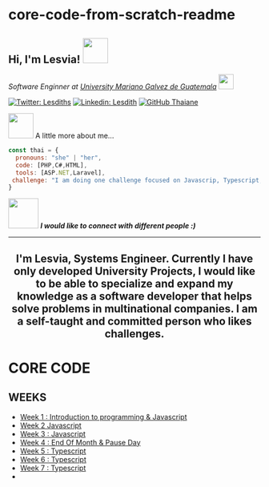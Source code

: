 # core-code-from-scratch-readme
<h2> Hi, I'm Lesvia! <img src="https://media.giphy.com/media/mGcNjsfWAjY5AEZNw6/giphy.gif" width="50"></h2>
<p><em>Software Enginner at <a href="https://www.umg.edu.gt/">University Mariano Galvez de Guatemala</a>
<img src="https://media.giphy.com/media/fYSnHlufseco8Fh93Z/giphy.gif" width="30"></br></em></p>



[![Twitter: Lesdiths](https://img.shields.io/twitter/follow/Lesdits?style=social)](https://twitter.com/lesdits)
[![Linkedin: Lesdith](https://img.shields.io/badge/-lesdith-blue?style=flat-square&logo=Linkedin&logoColor=white&link=https://www.linkedin.com/in/lesdith-terrasandoval/)](https://www.linkedin.com/in/lesdith-terrasandoval//)
[![GitHub Thaiane](https://img.shields.io/github/followers/lesdith?label=follow&style=social)](https://github.com/Lesdith)

<img src="https://media.giphy.com/media/VgCDAzcKvsR6OM0uWg/giphy.gif" width="50"> A little more about me...  

```javascript
const thai = {
  pronouns: "she" | "her",
  code: [PHP,C#,HTML],
  tools: [ASP.NET,Laravel],
 challenge: "I am doing one challenge focused on Javascrip, Typescript, Node.js y React."
}
```

<img src="https://media.giphy.com/media/LnQjpWaON8nhr21vNW/giphy.gif" width="60"> <em><b>I would like to connect with different people :)</b></em>

---

<h2>
<p> <center> I'm Lesvia, Systems Engineer. Currently I have only developed University Projects, I would like to be able to specialize and expand my knowledge as a software developer that helps solve problems in multinational companies. I am a self-taught and committed person who likes challenges.</center> </p></h2>


# CORE CODE 
## WEEKS

<ul>
  <li>
   <a href="https://github.com/Lesdith/core-code-from-scratch-readme/blob/main/Weeks/Week%201%20Introduction%20to%20programming%20%26%20javascript/Week%201.md"> Week 1 : Introduction to programming & Javascript <a/> </li>
  <li><a href="https://github.com/Lesdith/core-code-from-scratch-readme/blob/main/Weeks/Week%202%20Javascript/Week%202.md"> Week 2 Javascript </a></li>
  <li><a href="https://github.com/Lesdith/core-code-from-scratch-readme/blob/main/Weeks/Week%203%20Javascript/Week%203.md"> Week 3 : Javascript </a></li>
  <li><a href="https://github.com/Lesdith/core-code-from-scratch-readme/blob/main/Weeks/Week%204%20End%20of%20month%20%26%20pause%20day/Week%204.md"> Week 4 : End Of Month & Pause Day </a> </li>
  <li><a href="https://github.com/Lesdith/core-code-from-scratch-readme/blob/main/Weeks/Week%205%20Typescript/Week%205.md"> Week 5 : Typescript </a></li>
  <li><a href="https://github.com/Lesdith/core-code-from-scratch-readme/blob/main/Weeks/Week%206%20Typescript/Week%206.md"> Week 6 : Typescript </a></li>
  <li><a href="https://github.com/Lesdith/core-code-from-scratch-readme/blob/main/Weeks/Week%207%20Typescript/Week%207.md"> Week 7 : Typescript </a></li>
  <li><a href=""> </a></li>
  </ul>


